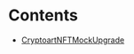 

# Contents
- [CryptoartNFTMockUpgrade](CryptoartNFTMockUpgrade.sol/contract.CryptoartNFTMockUpgrade.md)
